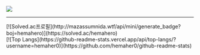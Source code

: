 <a href="https://hemahero.tistory.com/"><img src="https://img.shields.io/badge/Tistory-000000?style=flat-square&logo=Tistory&logoColor=white"/></a>
<br>
<hr>
[![Solved.ac프로필](http://mazassumnida.wtf/api/mini/generate_badge?boj=hemahero)](https://solved.ac/hemahero)
<br>
[![Top Langs](https://github-readme-stats.vercel.app/api/top-langs/?username=hemaher0)](https://github.com/hemaher0/github-readme-stats)
<br>

